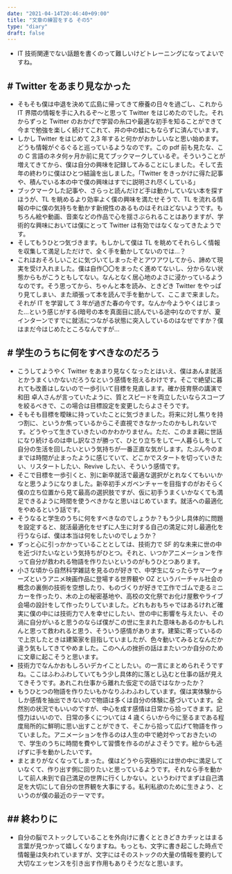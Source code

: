 ```yaml
---
date: "2021-04-14T20:46:40+09:00"
title: "文章の練習をする その5"
type: "diary"
draft: false
---
```


- IT 技術関連でない話題を書くのって難しいけどトレーニングになってよいですね。

## # Twitter をあまり見なかった

- そもそも僕は中退を決めて広島に帰ってきて療養の日々を過ごし、これから IT 界隈の情報を手に入れるぞ〜と思って Twitter をはじめたのでした。それからずっと Twitter のおかげで学習の糸口や最適な初手を知ることができて今まで勉強を楽しく続けてこれて、井の中の蛙にもならずに済んでいます。
- しかし Twitter をはじめて 2,3 年すると何かがおかしいなと思い始めます。どうも情報がぐるぐると巡っているようなのです。この pdf 前も見たな、この C 言語のネタ何ヶ月か前に見てブックマークしているぞ。そういうことが増えてきてから、僕は自分の興味を記録してみることにしました。そして去年の終わりに僕はひとつ結論を出しました。「Twitter をきっかけに得た記事や、積んでいる本の中で僕の興味はすでに説明され尽くしている」
- ブックマークした記事や、さらっと読んだけど手は動かしていない本を探すほうが、TL を眺めるより効率よく僕の興味を満たせそうで、TL を流れる情報の中に僕の気持ちを動かす新規性のあるものはそれほどないようです。もちろん絵や動画、音楽などの作品で心を揺さぶられることはありますが、学術的な興味においては僕にとって Twitter は有効ではなくなってきたようです。
- そしてもうひとつ気づきます。もしかして僕は TL を眺めてそれらしく情報を収集して満足しただけで、全く手を動かしてないのでは...？
- これはおそろしいことに気づいてしまったぞとアワアワしてから、諦めて現実を受け入れました。僕は自作〇〇をまったく進めてないし、分からない状態からもがこうともしてない。なんとなく居心地のよさに浸かっているようなのです。そう思ってから、ちゃんと本を読み、ときどき Twitter をやっぱり見てしまい、また頑張って本を読んで手を動かして、ここまで来ました。それが IT を学習して 3 年が過ぎた春の今です。なんか今ようやくはじまった...という感じがする(暗号の本を真面目に読んでいる途中)なのですが、夏インターンですでに就活につながる状態に突入しているのはなぜですか？僕はまだ今はじめたところなんですが...

## # 学生のうちに何をすべきなのだろう

- こうしてようやく Twitter をあまり見なくなったとはいえ、僕はあんま就活とかうまくいかないだろうなという感情を抱えるわけです。そこで絶望に暮れても改善はしないので一歩引いて目標を見直します。確か技育祭の講演で和田 卓人さんが言っていたように、質とスピードを両立したいならスコープを絞るべきで、この場合は目標設定を変更したらよさそうです。
- そもそも目標を曖昧に持っていたことに気づきました。将来に対し焦りを持つ割に、というか焦っているからこそ直視できなかったのかもしれないです。どうやって生きていきたいのかわかりません。ただ、このまま親に世話になり続けるのは申し訳なさが勝って、ひとり立ちをして一人暮らしをして自分の生活を回したいという気持ちが一番正直な気がします。たぶん今のままでは時間が止まったように感じていて、どこかでスタートを切っていきたい、リスタートしたい、Revive したい、そういう感情です。
- そこで目標を一歩引くと、別に新卒就活で最適な選択がとれなくてもいいかなと思うようになりました。新卒初手メガベンチャーを目指すのがおそらく僕の立ち位置から見て最高の選択肢ですが、仮に初手うまくいかなくても満足できるように時間を使うべきかなと思いはじめています。就活への最適化をやめるという話です。
- そうなると学生のうちに何をすべきなのでしょうか？もう少し具体的に問題を設定すると、就活最適化をせずに人生に対する自己の満足に対し最適化を行うならば、僕は本当は何をしたいのでしょうか？
- ずっと心に引っかかっていることとしては、技術力で SF 的な未来に世の中を近づけたいなという気持ちがひとつ。それと、いつかアニメーションを作って自分が救われる物語を作りたいというのがもうひとつあります。
- 小さな頃から自然科学雑誌を見るのが好きで、中学生になったらサマーウォーズというアニメ映画作品に登場する世界観や OZ というバーチャル社会の概念の裏側の技術を空想したり、ものづくりが好きで工作でゴムで走るミニカーを作ったり、木の上の秘密基地や、高校の文化祭でお化け屋敷やライブ会場の設計をして作ったりしていました。どれもおもちゃではあるけれど確実に僕の中には技術力で人を幸せにしたい、世の中に影響を与えたい、その渦に自分がいると思うのならば僕がこの世に生まれた意味もあるのかもしれんと思って救われると思う、そういう感情があります。建築に寄っているので上京したときは建築家を目指していましたが、色々動いてみるとなんだか違う気もしてきてやめました。このへんの挫折の話はまたいつか自分のために文章に起こそうと思います。
- 技術力でなんかおもしろいデカイことしたい。の一言にまとめられそうですね。ここはふわふわしていてもう少し具体的に落とし込むと仕事の話が見えてきそうです。あれこれ仕事から離れた仮定での話ではなかったか？
- もうひとつの物語を作りたいもかなりふわふわしています。僕は実体験からしか感情を抽出できないので物語は多くは自分の体験に基づいています。全然別の状況でもいいのですが、中心を成す感情は日常から拾ってきます。記憶力はいいので、日常の多くについては 4 歳くらいから今に至るまである程度局所的に鮮明に思い出すことができて、そこから拾って広げて物語を作っていました。アニメーションを作るのは人生の中で絶対やっておきたいので、学生のうちに時間を費やして習慣を作るのがよさそうです。絵からも逃げずに手を動かしたいです。
- まとまりがなくなってしまった。僕はどうやら究極的には世の中に満足していなくて、作り出す側に回りたいと思っているようです。それなら手を動かして前人未到で自己満足の世界に行くしかない。というわけでまずは自己満足を大切にして自分の世界観を大事にする。私利私欲のために生きよう、というのが僕の最近のテーマです。

## ## 終わりに

- 自分の脳でストックしていることを外向けに書くとときどきカチッとはまる言葉が見つかって嬉しくなりますね。もっとも、文字に書き起こした時点で情報量は失われていますが、文字にはそのストックの大量の情報を要約して大切なエッセンスを引き出す作用もありそうだなと思います。
